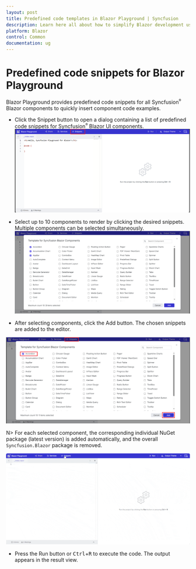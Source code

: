```yaml
---
layout: post
title: Predefined code templates in Blazor Playground | Syncfusion
description: Learn here all about how to simplify Blazor development using Syncfusion's ready-to-use code templates in the Blazor Playground and explore more details.
platform: Blazor
control: Common
documentation: ug
---
```


# Predefined code snippets for Blazor Playground
Blazor Playground provides predefined code snippets for all Syncfusion<sup style="font-size:70%">&reg;</sup> Blazor components to quickly insert component code examples.

* Click the Snippet button to open a dialog containing a list of predefined code snippets for Syncfusion<sup style="font-size:70%">&reg;</sup> Blazor UI components.
![Blazor Playground with preconfigured code snippet](./images/Click_Snippet.png)

* Select up to 10 components to render by clicking the desired snippets. Multiple components can be selected simultaneously.
![Blazor Playground selecting a component](./images/Select_Component.png)

* After selecting components, click the Add button. The chosen snippets are added to the editor.

![Blazor Playground with code snippets](./images/Add_Snippets.png)

N> For each selected component, the corresponding individual NuGet package (latest version) is added automatically, and the overall `Syncfusion.Blazor` package is removed.

![Selected snippet output](./images/Snippet_Output.gif)

* Press the Run button or <kbd>Ctrl</kbd>+<kbd>R</kbd> to execute the code. The output appears in the result view.
